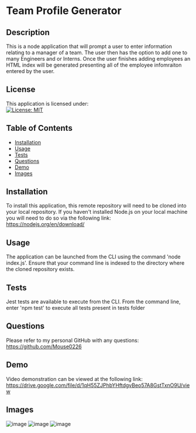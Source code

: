 # Team Profile Generator

## Description
This is a node application that will prompt a user to enter information relating to a manager of a team. The user then has the option to add one to many Engineers and or Interns.  Once the user finishes adding employees an HTML index will be generated presenting all of the employee infomraiton entered by the user.

## License
This application is licensed under: <br />
[![License: MIT](https://img.shields.io/badge/License-MIT-yellow.svg)](https://opensource.org/licenses/MIT)

## Table of Contents

- [Installation](#installation)
- [Usage](#usage)
- [Tests](#tests)
- [Questions](#questions)
- [Demo](#demo)
- [Images](#images)

## Installation
To install this application, this remote repository will need to be cloned into your local repository.  If you haven't installed Node.js on your local machine you will need to do so via the following link: https://nodejs.org/en/download/

## Usage
The application can be launched from the CLI using the command 'node index.js'.  Ensure that your command line is indexed to the directory where the cloned repository exists.

## Tests
Jest tests are available to execute from the CLI.  From the command line, enter 'npm test' to execute all tests present in tests folder

## Questions
Please refer to my personal GitHub with any questions: https://github.com/Mouse0226

## Demo
Video demonstration can be viewed at the following link: https://drive.google.com/file/d/1qH55ZJPhbYHftdgvBeo57A8GstTxnO9U/view

## Images
![image](https://user-images.githubusercontent.com/93630706/155897618-9d1288ab-189d-4ae6-95d8-f1e5181515c5.png)
![image](https://user-images.githubusercontent.com/93630706/155897620-d3f8b827-633f-487a-b1c8-bb533ecd9631.png)
![image](https://user-images.githubusercontent.com/93630706/155897651-2c0ca28c-a60b-407e-ac2b-de9317873884.png)
